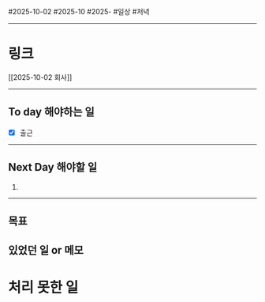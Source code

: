 #2025-10-02 #2025-10 #2025-
#일상 #저녁 

-------
# 링크
[[2025-10-02 회사]]

---
## To day 해야하는 일
- [x] 출근

---
## Next Day 해야할 일
1. 

---

## 목표


## 있었던 일  or 메모


# 처리 못한 일